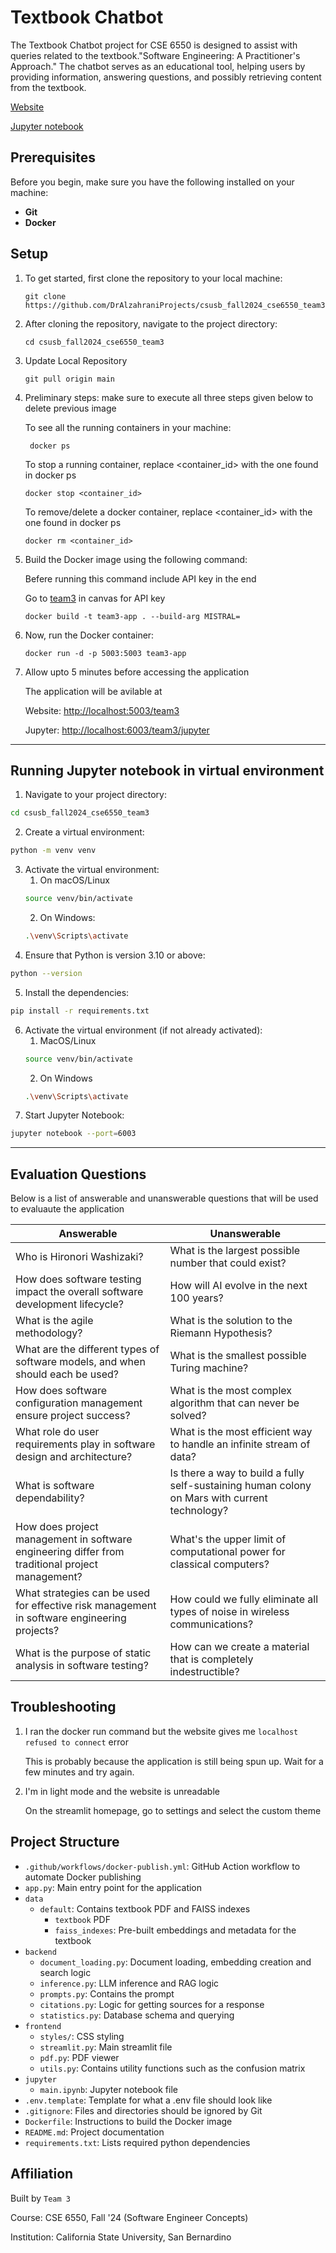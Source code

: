 
# Textbook Chatbot 

The Textbook Chatbot project for CSE 6550 is designed to assist with queries related to the textbook."Software Engineering: A Practitioner's Approach." The chatbot serves as an educational tool, helping users by providing information, answering questions, and possibly retrieving content from the textbook.

[Website](https://sec.cse.csusb.edu/team3/) 

[Jupyter notebook](https://sec.cse.csusb.edu/team3/jupyter)

## Prerequisites
Before you begin, make sure you have the following installed on your machine:
- **Git**
- **Docker**

## Setup

1. To get started, first clone the repository to your local machine:
   ```
   git clone https://github.com/DrAlzahraniProjects/csusb_fall2024_cse6550_team3.git
   ```

2. After cloning the repository, navigate to the project directory:
   ```
   cd csusb_fall2024_cse6550_team3
   ```

3. Update Local Repository
   ```
   git pull origin main
   ```

4. Preliminary steps: make sure to execute all three steps given below to delete previous image

   To see all the running containers in your machine: 
   ```
    docker ps
   ```
  
   To stop a running container, replace <container_id> with the one found in docker ps
   ```
   docker stop <container_id>
   ```

   To remove/delete a docker container, replace <container_id> with the one found in docker ps
   ```
   docker rm <container_id>
   ```

5. Build the Docker image using the following command:

   Befere running this command include API key in the end 

   Go to [team3](https://csusb.instructure.com/courses/43192/discussion_topics/419698) in canvas for API key
   
   ```
   docker build -t team3-app . --build-arg MISTRAL=
   ```
6. Now, run the Docker container:
 
   ```
   docker run -d -p 5003:5003 team3-app
   ```

7. Allow upto 5 minutes before accessing the application
    
   The application will be avilable at
  
    Website: [http://localhost:5003/team3](http://localhost:5003/team3)
   
    Jupyter: [http://localhost:6003/team3/jupyter](http://localhost:6003/team3/jupyter)
---

## Running Jupyter notebook in virtual environment

1. Navigate to your project directory:
```bash
cd csusb_fall2024_cse6550_team3
```
2. Create a virtual environment:
```bash
python -m venv venv
```
3. Activate the virtual environment:
   1. On macOS/Linux
     ```bash
     source venv/bin/activate
     ```
   2. On Windows:
     ```bash
     .\venv\Scripts\activate
     ```
5. Ensure that Python is version 3.10 or above:
```bash
python --version
```
5. Install the dependencies:
```bash
pip install -r requirements.txt
```
6. Activate the virtual environment (if not already activated):
	1. MacOS/Linux
	```bash
	source venv/bin/activate
	```
	2. On Windows
	```bash
	.\venv\Scripts\activate
	```
 7. Start Jupyter Notebook:
```bash  
jupyter notebook --port=6003
```
---
## Evaluation Questions

Below is a list of answerable and unanswerable questions that will be used to evaluaute the application

| **Answerable**                                                     | **Unanswerable**                                                        |
|--------------------------------------------------------------------|-------------------------------------------------------------------------|
| Who is Hironori Washizaki?                                         | What is the largest possible number that could exist?           |
| How does software testing impact the overall software development lifecycle? | How will AI evolve in the next 100 years?       |
| What is the agile methodology?                                     | What is the solution to the Riemann Hypothesis?                       |
| What are the different types of software models, and when should each be used? | What is the smallest possible Turing machine? |
| How does software configuration management ensure project success? | What is the most complex algorithm that can never be solved?      |
| What role do user requirements play in software design and architecture? | What is the most efficient way to handle an infinite stream of data?                                 |
| What is software dependability? | Is there a way to build a fully self-sustaining human colony on Mars with current technology? |
| How does project management in software engineering differ from traditional project management? | What's the upper limit of computational power for classical computers? |
| What strategies can be used for effective risk management in software engineering projects? | How could we fully eliminate all types of noise in wireless communications? |
| What is the purpose of static analysis in software testing?                                  | How can we create a material that is completely indestructible? |


## Troubleshooting

1. I ran the docker run command but the website gives me `localhost refused to connect` error
   
   This is probably because the application is still being spun up. Wait for a few minutes and try again.
   
2. I'm in light mode and the website is unreadable
   
   On the streamlit homepage, go to settings and select the custom theme
   

## Project Structure

- `.github/workflows/docker-publish.yml`: GitHub Action workflow to automate Docker publishing
- `app.py`: Main entry point for the application
- `data`
	- `default`: Contains textbook PDF and FAISS indexes
		- `textbook` PDF
		- `faiss_indexes`: Pre-built embeddings and metadata for the textbook
- `backend`
	- `document_loading.py`: Document loading, embedding creation and search logic
	- `inference.py`: LLM inference and RAG logic
	- `prompts.py`: Contains the prompt
	- `citations.py`: Logic for getting sources for a response
	- `statistics.py`: Database schema and querying
- `frontend`
	- `styles/`: CSS styling
	- `streamlit.py`: Main streamlit file
	- `pdf.py`: PDF viewer
   - `utils.py`: Contains utility functions such as the confusion matrix
- `jupyter`
	- `main.ipynb`: Jupyter notebook file
- `.env.template`: Template for what a .env file should look like
- `.gitignore`: Files and directories should be ignored by Git
- `Dockerfile`: Instructions to build the Docker image
- `README.md`: Project documentation
- `requirements.txt`: Lists required python dependencies

## Affiliation

Built by `Team 3`

Course: CSE 6550, Fall '24 (Software Engineer Concepts)

Institution: California State University, San Bernardino
